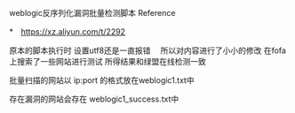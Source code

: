 weblogic反序列化漏洞批量检测脚本
Reference

*　https://xz.aliyun.com/t/2292

原本的脚本执行时 设置utf8还是一直报错　 所以对内容进行了小小的修改
在fofa上搜索了一些网站进行测试 所得结果和绿盟在线检测一致

批量扫描的网站以 ip:port 的格式放在weblogic1.txt中

存在漏洞的网站会存在 weblogic1_success.txt中

